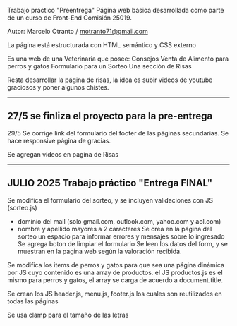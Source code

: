 
Trabajo práctico "Preentrega" 
Página web básica desarrollada como parte de un curso de Front-End Comisión 25019. 

Autor: Marcelo Otranto / motranto71@gmail.com

La página está estructurada con HTML semántico y CSS externo

Es una web de una Veterinaria que posee:
	Consejos
	Venta de Alimento para perros y gatos
	Formulario para un Sorteo
	Una sección de Risas

Resta desarrollar la página de risas,  la idea es subir videos de youtube graciosos y poner algunos chistes.

-------------------------
27/5 se finliza el proyecto para la pre-entrega
-------------------------
29/5 
Se corrige link del formulario del footer de las páginas secundarias.
Se hace responsive página de gracias.

Se agregan videos en pagina de Risas

-------------------------
JULIO 2025
Trabajo práctico "Entrega FINAL"
-------------------------

Se modifica el formulario del sorteo,  y se incluyen validaciones con JS (sorteo.js)
- dominio del mail (solo gmail.com, outlook.com, yahoo.com y aol.com)
- nombre y apellido mayores a 2 caracteres
Se crea en la página del sorteo un espacio para informar errores y mensajes sobre lo ingresado
Se agrega boton de limpiar el formulario
Se leen los datos del form, y se muestran en la pagina web según la valoración recibida.

Se modifica los items de perros y gatos para que sea una página dinámica por JS cuyo contenido es una array de productos.
el JS productos.js es el mismo para perros y gatos, el array se carga de acuerdo a document.title.

Se crean los JS header.js, menu.js, footer.js los cuales son reutilizados en todas las páginas

Se usa clamp para el tamaño de las letras

